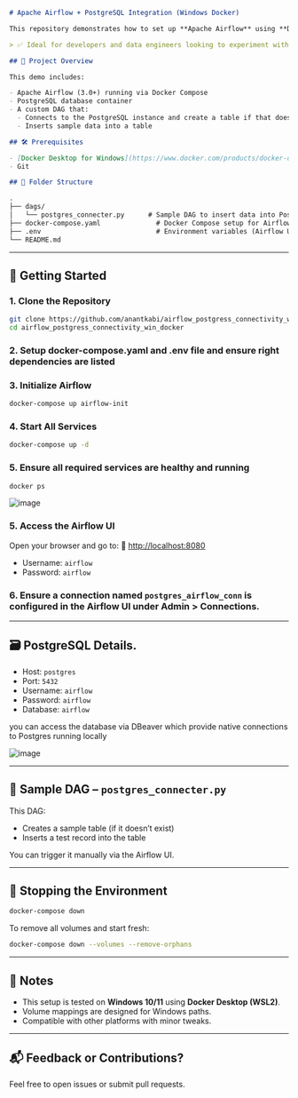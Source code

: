 ````markdown
# Apache Airflow + PostgreSQL Integration (Windows Docker)

This repository demonstrates how to set up **Apache Airflow** using **Docker on Windows**, and run a DAG that connects to a **PostgreSQL** database to insert data.

> ✅ Ideal for developers and data engineers looking to experiment with Airflow and Postgres in a local development Docker environment.

## 🚀 Project Overview

This demo includes:

- Apache Airflow (3.0+) running via Docker Compose
- PostgreSQL database container
- A custom DAG that:
  - Connects to the PostgreSQL instance and create a table if that doesnt exists
  - Inserts sample data into a table

## 🛠️ Prerequisites

- [Docker Desktop for Windows](https://www.docker.com/products/docker-desktop)
- Git

## 🧱 Folder Structure

.
├── dags/
│   └── postgres_connecter.py      # Sample DAG to insert data into PostgreSQL
├── docker-compose.yaml              # Docker Compose setup for Airflow + Postgres
├── .env                             # Environment variables (Airflow UID/GID)
└── README.md
````

---

## 🧪 Getting Started

### 1. Clone the Repository

```bash
git clone https://github.com/anantkabi/airflow_postgress_connectivity_win_docker.git
cd airflow_postgress_connectivity_win_docker
```
### 2. Setup docker-compose.yaml and .env file and ensure right dependencies are listed

### 3. Initialize Airflow 

```bash
docker-compose up airflow-init
```

### 4. Start All Services

```bash
docker-compose up -d
```

### 5. Ensure all required services are healthy and running

```bash
docker ps
```
![image](https://github.com/user-attachments/assets/de3aa83a-ef03-4a6a-a17c-919fce38675b)


### 5. Access the Airflow UI

Open your browser and go to:
🔗 [http://localhost:8080](http://localhost:8080)

* Username: `airflow`
* Password: `airflow`

### 6. Ensure a connection named `postgres_airflow_conn` is configured in the Airflow UI under **Admin > Connections**.

---

## 🗃️ PostgreSQL Details. 

* Host: `postgres`
* Port: `5432`
* Username: `airflow`
* Password: `airflow`
* Database: `airflow`

you can access the database via DBeaver which provide native connections to Postgres running locally

![image](https://github.com/user-attachments/assets/67c0e403-7f14-46a7-b468-5f4c4144e984)

---

## 📅 Sample DAG – `postgres_connecter.py`

This DAG:

* Creates a sample table (if it doesn’t exist)
* Inserts a test record into the table

You can trigger it manually via the Airflow UI.

---

## 🧹 Stopping the Environment

```bash
docker-compose down
```

To remove all volumes and start fresh:

```bash
docker-compose down --volumes --remove-orphans
```

---

## 📌 Notes

* This setup is tested on **Windows 10/11** using **Docker Desktop (WSL2)**.
* Volume mappings are designed for Windows paths.
* Compatible with other platforms with minor tweaks.

---

## 📬 Feedback or Contributions?

Feel free to open issues or submit pull requests.

```

